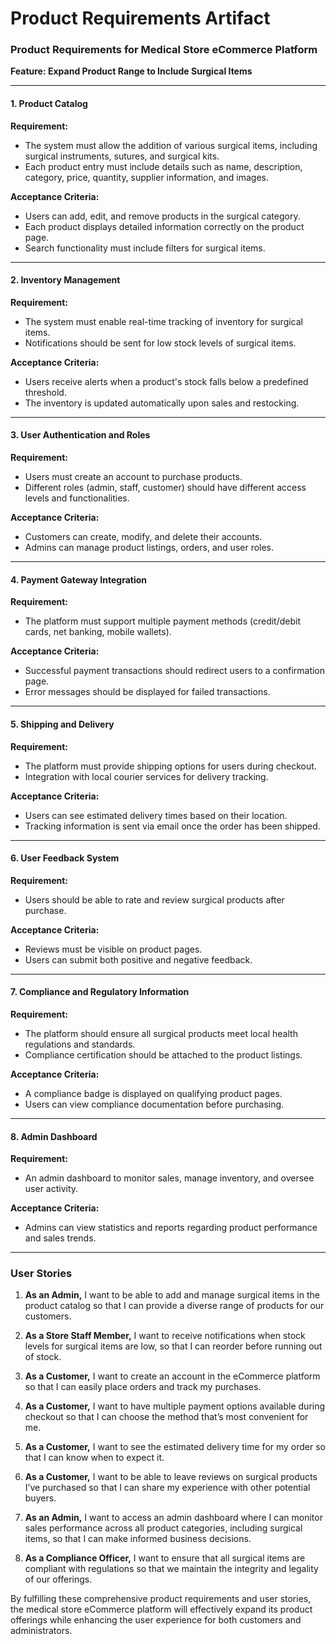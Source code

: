 # Product Requirements Artifact

### Product Requirements for Medical Store eCommerce Platform

**Feature: Expand Product Range to Include Surgical Items**

---

#### 1. Product Catalog

**Requirement:** 
- The system must allow the addition of various surgical items, including surgical instruments, sutures, and surgical kits.
- Each product entry must include details such as name, description, category, price, quantity, supplier information, and images.

**Acceptance Criteria:**
- Users can add, edit, and remove products in the surgical category.
- Each product displays detailed information correctly on the product page.
- Search functionality must include filters for surgical items.

---

#### 2. Inventory Management

**Requirement:**
- The system must enable real-time tracking of inventory for surgical items.
- Notifications should be sent for low stock levels of surgical items.

**Acceptance Criteria:**
- Users receive alerts when a product's stock falls below a predefined threshold.
- The inventory is updated automatically upon sales and restocking.

---

#### 3. User Authentication and Roles

**Requirement:**
- Users must create an account to purchase products.
- Different roles (admin, staff, customer) should have different access levels and functionalities.

**Acceptance Criteria:**
- Customers can create, modify, and delete their accounts.
- Admins can manage product listings, orders, and user roles.

---

#### 4. Payment Gateway Integration

**Requirement:**
- The platform must support multiple payment methods (credit/debit cards, net banking, mobile wallets).

**Acceptance Criteria:**
- Successful payment transactions should redirect users to a confirmation page.
- Error messages should be displayed for failed transactions.

---

#### 5. Shipping and Delivery

**Requirement:**
- The platform must provide shipping options for users during checkout.
- Integration with local courier services for delivery tracking.

**Acceptance Criteria:**
- Users can see estimated delivery times based on their location.
- Tracking information is sent via email once the order has been shipped.

---

#### 6. User Feedback System

**Requirement:**
- Users should be able to rate and review surgical products after purchase.

**Acceptance Criteria:**
- Reviews must be visible on product pages.
- Users can submit both positive and negative feedback.

---

#### 7. Compliance and Regulatory Information

**Requirement:**
- The platform should ensure all surgical products meet local health regulations and standards.
- Compliance certification should be attached to the product listings.

**Acceptance Criteria:**
- A compliance badge is displayed on qualifying product pages.
- Users can view compliance documentation before purchasing.

---

#### 8. Admin Dashboard

**Requirement:**
- An admin dashboard to monitor sales, manage inventory, and oversee user activity.

**Acceptance Criteria:**
- Admins can view statistics and reports regarding product performance and sales trends.

---

### User Stories

1. **As an Admin,** I want to be able to add and manage surgical items in the product catalog so that I can provide a diverse range of products for our customers.

2. **As a Store Staff Member,** I want to receive notifications when stock levels for surgical items are low, so that I can reorder before running out of stock.

3. **As a Customer,** I want to create an account in the eCommerce platform so that I can easily place orders and track my purchases.

4. **As a Customer,** I want to have multiple payment options available during checkout so that I can choose the method that’s most convenient for me.

5. **As a Customer,** I want to see the estimated delivery time for my order so that I can know when to expect it.

6. **As a Customer,** I want to be able to leave reviews on surgical products I’ve purchased so that I can share my experience with other potential buyers.

7. **As an Admin,** I want to access an admin dashboard where I can monitor sales performance across all product categories, including surgical items, so that I can make informed business decisions.

8. **As a Compliance Officer,** I want to ensure that all surgical items are compliant with regulations so that we maintain the integrity and legality of our offerings.

By fulfilling these comprehensive product requirements and user stories, the medical store eCommerce platform will effectively expand its product offerings while enhancing the user experience for both customers and administrators.